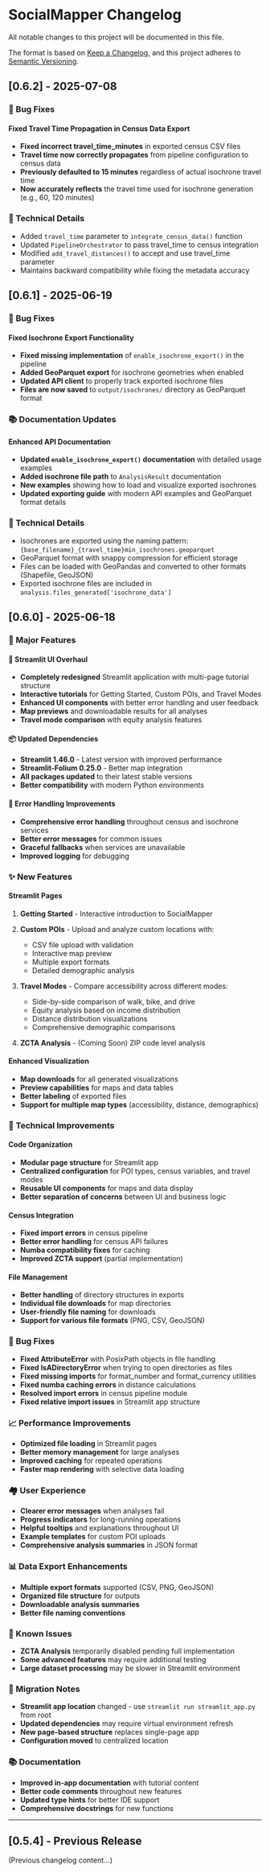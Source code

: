 # SocialMapper Changelog

All notable changes to this project will be documented in this file.

The format is based on [Keep a Changelog](https://keepachangelog.com/en/1.0.0/),
and this project adheres to [Semantic Versioning](https://semver.org/spec/v2.0.0.html).

## [0.6.2] - 2025-07-08

### 🐛 Bug Fixes

#### **Fixed Travel Time Propagation in Census Data Export**
- **Fixed incorrect travel_time_minutes** in exported census CSV files
- **Travel time now correctly propagates** from pipeline configuration to census data
- **Previously defaulted to 15 minutes** regardless of actual isochrone travel time
- **Now accurately reflects** the travel time used for isochrone generation (e.g., 60, 120 minutes)

### 🔧 Technical Details

- Added `travel_time` parameter to `integrate_census_data()` function
- Updated `PipelineOrchestrator` to pass travel_time to census integration  
- Modified `add_travel_distances()` to accept and use travel_time parameter
- Maintains backward compatibility while fixing the metadata accuracy

## [0.6.1] - 2025-06-19

### 🐛 Bug Fixes

#### **Fixed Isochrone Export Functionality**
- **Fixed missing implementation** of `enable_isochrone_export()` in the pipeline
- **Added GeoParquet export** for isochrone geometries when enabled
- **Updated API client** to properly track exported isochrone files
- **Files are now saved** to `output/isochrones/` directory as GeoParquet format

### 📚 Documentation Updates

#### **Enhanced API Documentation**
- **Updated `enable_isochrone_export()` documentation** with detailed usage examples
- **Added isochrone file path** to `AnalysisResult` documentation
- **New examples** showing how to load and visualize exported isochrones
- **Updated exporting guide** with modern API examples and GeoParquet format details

### 🔧 Technical Details

- Isochrones are exported using the naming pattern: `{base_filename}_{travel_time}min_isochrones.geoparquet`
- GeoParquet format with snappy compression for efficient storage
- Files can be loaded with GeoPandas and converted to other formats (Shapefile, GeoJSON)
- Exported isochrone files are included in `analysis.files_generated['isochrone_data']`

## [0.6.0] - 2025-06-18

### 🚀 Major Features

#### 🎨 **Streamlit UI Overhaul**
- **Completely redesigned** Streamlit application with multi-page tutorial structure
- **Interactive tutorials** for Getting Started, Custom POIs, and Travel Modes
- **Enhanced UI components** with better error handling and user feedback
- **Map previews** and downloadable results for all analyses
- **Travel mode comparison** with equity analysis features

#### 📦 **Updated Dependencies**
- **Streamlit 1.46.0** - Latest version with improved performance
- **Streamlit-Folium 0.25.0** - Better map integration
- **All packages updated** to their latest stable versions
- **Better compatibility** with modern Python environments

#### 🔧 **Error Handling Improvements**
- **Comprehensive error handling** throughout census and isochrone services
- **Better error messages** for common issues
- **Graceful fallbacks** when services are unavailable
- **Improved logging** for debugging

### ✨ New Features

#### **Streamlit Pages**
1. **Getting Started** - Interactive introduction to SocialMapper
2. **Custom POIs** - Upload and analyze custom locations with:
   - CSV file upload with validation
   - Interactive map preview
   - Multiple export formats
   - Detailed demographic analysis

3. **Travel Modes** - Compare accessibility across different modes:
   - Side-by-side comparison of walk, bike, and drive
   - Equity analysis based on income distribution
   - Distance distribution visualizations
   - Comprehensive demographic comparisons

4. **ZCTA Analysis** - (Coming Soon) ZIP code level analysis

#### **Enhanced Visualization**
- **Map downloads** for all generated visualizations
- **Preview capabilities** for maps and data tables
- **Better labeling** of exported files
- **Support for multiple map types** (accessibility, distance, demographics)

### 🔧 Technical Improvements

#### **Code Organization**
- **Modular page structure** for Streamlit app
- **Centralized configuration** for POI types, census variables, and travel modes
- **Reusable UI components** for maps and data display
- **Better separation of concerns** between UI and business logic

#### **Census Integration**
- **Fixed import errors** in census pipeline
- **Better error handling** for census API failures
- **Numba compatibility fixes** for caching
- **Improved ZCTA support** (partial implementation)

#### **File Management**
- **Better handling** of directory structures in exports
- **Individual file downloads** for map directories
- **User-friendly file naming** for downloads
- **Support for various file formats** (PNG, CSV, GeoJSON)

### 🐛 Bug Fixes

- **Fixed AttributeError** with PosixPath objects in file handling
- **Fixed IsADirectoryError** when trying to open directories as files
- **Fixed missing imports** for format_number and format_currency utilities
- **Fixed numba caching errors** in distance calculations
- **Resolved import errors** in census pipeline module
- **Fixed relative import issues** in Streamlit app structure

### 📈 Performance Improvements

- **Optimized file loading** in Streamlit pages
- **Better memory management** for large analyses
- **Improved caching** for repeated operations
- **Faster map rendering** with selective data loading

### 🏘️ User Experience

- **Clearer error messages** when analyses fail
- **Progress indicators** for long-running operations
- **Helpful tooltips** and explanations throughout UI
- **Example templates** for custom POI uploads
- **Comprehensive analysis summaries** in JSON format

### 📊 Data Export Enhancements

- **Multiple export formats** supported (CSV, PNG, GeoJSON)
- **Organized file structure** for outputs
- **Downloadable analysis summaries**
- **Better file naming conventions**

### 🚧 Known Issues

- **ZCTA Analysis** temporarily disabled pending full implementation
- **Some advanced features** may require additional testing
- **Large dataset processing** may be slower in Streamlit environment

### 🔄 Migration Notes

- **Streamlit app location** changed - use `streamlit run streamlit_app.py` from root
- **Updated dependencies** may require virtual environment refresh
- **New page-based structure** replaces single-page app
- **Configuration moved** to centralized location

### 📚 Documentation

- **Improved in-app documentation** with tutorial content
- **Better code comments** throughout new features
- **Updated type hints** for better IDE support
- **Comprehensive docstrings** for new functions

---

## [0.5.4] - Previous Release

(Previous changelog content...)